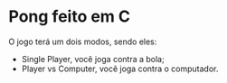 # Pong feito em C

O jogo terá um dois modos, sendo eles:
- Single Player, você joga contra a bola;
- Player vs Computer, você joga contra o computador.
